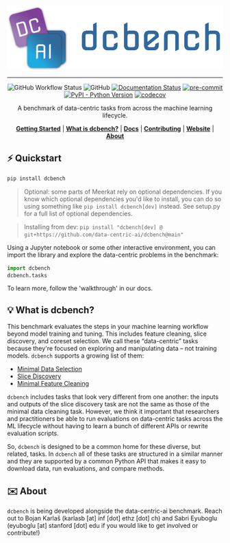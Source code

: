 
<div align="center">
    <img src="docs/assets/banner.png" height=150 alt="banner"/>

-----
![GitHub Workflow Status](https://img.shields.io/github/workflow/status/data-centric-ai/dcbench/CI)
![GitHub](https://img.shields.io/github/license/data-centric-ai/dcbench)
[![Documentation Status](https://readthedocs.org/projects/dcbench/badge/?version=latest)](https://dcbench.readthedocs.io/en/latest/?badge=latest)
[![pre-commit](https://img.shields.io/badge/pre--commit-enabled-brightgreen?logo=pre-commit&logoColor=white)](https://github.com/pre-commit/pre-commit)
[![PyPI - Python Version](https://img.shields.io/pypi/pyversions/dcbench)](https://pypi.org/project/dcbench/)
[![codecov](https://codecov.io/gh/data-centric-ai/dcbench/branch/main/graph/badge.svg?token=MOLQYUSYQU)](https://codecov.io/gh/data-centric-ai/dcbench)

A benchmark of data-centric tasks from across the machine learning lifecycle.

[**Getting Started**](#%EF%B8%8F-quickstart)
| [**What is dcbench?**](#-what-is-dcbench)
| [**Docs**](https://dcbench.readthedocs.io/en/latest/index.html)
| [**Contributing**](CONTRIBUTING.md)
| [**Website**](https://www.datacentricai.cc/)
| [**About**](#%EF%B8%8F-about)
</div>


## ⚡️ Quickstart

```bash
pip install dcbench
```
> Optional: some parts of Meerkat rely on optional dependencies. If you know which optional dependencies you'd like to install, you can do so using something like `pip install dcbench[dev]` instead. See setup.py for a full list of optional dependencies.

> Installing from dev: `pip install "dcbench[dev] @ git+https://github.com/data-centric-ai/dcbench@main"`

Using a Jupyter notebook or some other interactive environment, you can import the library 
and explore the data-centric problems in the benchmark:

```python
import dcbench
dcbench.tasks
```
To learn more, follow the 'walkthrough' in our docs. 


## 💡 What is dcbench?
This benchmark evaluates the steps in your machine learning workflow beyond model training and tuning. This includes feature cleaning, slice discovery, and coreset selection. We call these “data-centric” tasks because they're focused on exploring and manipulating data – not training models. ``dcbench`` supports a growing list of them:

* [Minimal Data Selection](https://dcbench.readthedocs.io/en/latest/tasks.html#minimal-data-selection)
* [Slice Discovery](https://dcbench.readthedocs.io/en/latest/tasks.html#slice-discovery)
* [Minimal Feature Cleaning](https://dcbench.readthedocs.io/en/latest/tasks.html#minimal-feature-cleaning)


``dcbench`` includes tasks that look very different from one another: the inputs and
outputs of the slice discovery task are not the same as those of the
minimal data cleaning task. However, we think it important that
researchers and practitioners be able to run evaluations on data-centric
tasks across the ML lifecycle without having to learn a bunch of
different APIs or rewrite evaluation scripts.

So, ``dcbench`` is designed to be a common home for these diverse, but
related, tasks. In ``dcbench`` all of these tasks are structured in a
similar manner and they are supported by a common Python API that makes
it easy to download data, run evaluations, and compare methods.


## ✉️ About
`dcbench` is being developed alongside the data-centric-ai benchmark. Reach out to Bojan Karlaš (karlasb [at] inf [dot] ethz [dot] ch) and Sabri Eyuboglu (eyuboglu [at] stanford [dot] edu if you would like to get involved or contribute!)
